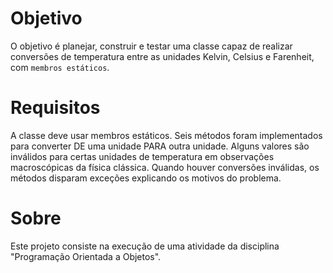 # Objetivo
O objetivo é planejar, construir e testar uma classe capaz de realizar conversões de temperatura entre as unidades Kelvin, Celsius e Farenheit, com ```membros estáticos```.
# Requisitos
A classe deve usar membros estáticos. Seis métodos foram implementados para converter DE uma unidade PARA outra unidade. 
Alguns valores são inválidos para certas unidades de temperatura em observações macroscópicas da física clássica. 
Quando houver conversões inválidas, os métodos disparam exceções explicando os motivos do problema.
# Sobre
Este projeto consiste na execução de uma atividade da disciplina "Programação Orientada a Objetos".

